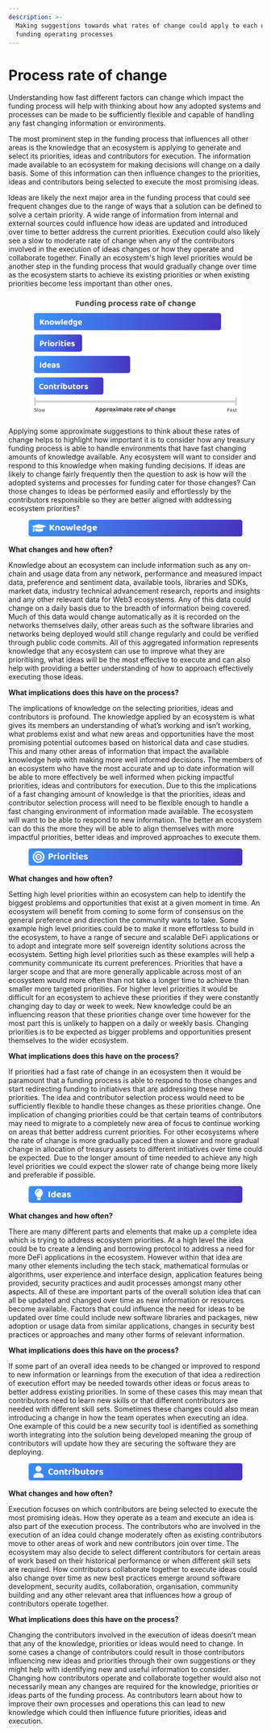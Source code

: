 ```yaml
---
description: >-
  Making suggestions towards what rates of change could apply to each of the
  funding operating processes
---
```


# Process rate of change

Understanding how fast different factors can change which impact the funding process will help with thinking about how any adopted systems and processes can be made to be sufficiently flexible and capable of handling any fast changing information or environments.

The most prominent step in the funding process that influences all other areas is the knowledge that an ecosystem is applying to generate and select its priorities, ideas and contributors for execution. The information made available to an ecosystem for making decisions will change on a daily basis. Some of this information can then influence changes to the priorities, ideas and contributors being selected to execute the most promising ideas.

Ideas are likely the next major area in the funding process that could see frequent changes due to the range of ways that a solution can be defined to solve a certain priority. A wide range of information from internal and external sources could influence how ideas are updated and introduced over time to better address the current priorities. Execution could also likely see a slow to moderate rate of change when any of the contributors involved in the execution of ideas changes or how they operate and collaborate together. Finally an ecosystem's high level priorities would be another step in the funding process that would gradually change over time as the ecosystem starts to achieve its existing priorities or when existing priorities become less important than other ones.

<figure><img src="../.gitbook/assets/funding-process-rate-of-change.jpg" alt=""><figcaption></figcaption></figure>



Applying some approximate suggestions to think about these rates of change helps to highlight how important it is to consider how any treasury funding process is able to handle environments that have fast changing amounts of knowledge available. Any ecosystem will want to consider and respond to this knowledge when making funding decisions. If ideas are likely to change fairly frequently then the question to ask is how will the adopted systems and processes for funding cater for those changes? Can those changes to ideas be performed easily and effortlessly by the contributors responsible so they are better aligned with addressing ecosystem priorities?



<figure><img src="../.gitbook/assets/knowledge-title.png" alt=""><figcaption></figcaption></figure>

**What changes and how often?**

Knowledge about an ecosystem can include information such as any on-chain and usage data from any network, performance and measured impact data, preference and sentiment data, available tools, libraries and SDKs, market data, industry technical advancement research, reports and insights and any other relevant data for Web3 ecosystems. Any of this data could change on a daily basis due to the breadth of information being covered. Much of this data would change automatically as it is recorded on the networks themselves daily, other areas such as the software libraries and networks being deployed would still change regularly and could be verified through public code commits. All of this aggregated information represents knowledge that any ecosystem can use to improve what they are prioritising, what ideas will be the most effective to execute and can also help with providing a better understanding of how to approach effectively executing those ideas.



**What implications does this have on the process?**

The implications of knowledge on the selecting priorities, ideas and contributors is profound. The knowledge applied by an ecosystem is what gives its members an understanding of what’s working and isn’t working, what problems exist and what new areas and opportunities have the most promising potential outcomes based on historical data and case studies. This and many other areas of information that impact the available knowledge help with making more well informed decisions. The members of an ecosystem who have the most accurate and up to date information will be able to more effectively be well informed when picking impactful priorities, ideas and contributors for execution. Due to this the implications of a fast changing amount of knowledge is that the priorities, ideas and contributor selection process will need to be flexible enough to handle a fast changing environment of information made available. The ecosystem will want to be able to respond to new information. The better an ecosystem can do this the more they will be able to align themselves with more impactful priorities, better ideas and improved approaches to execute them.



<figure><img src="../.gitbook/assets/priorities-title.png" alt=""><figcaption></figcaption></figure>

**What changes and how often?**

Setting high level priorities within an ecosystem can help to identify the biggest problems and opportunities that exist at a given moment in time. An ecosystem will benefit from coming to some form of consensus on the general preference and direction the community wants to take. Some example high level priorities could be to make it more effortless to build in the ecosystem, to have a range of secure and scalable DeFi applications or to adopt and integrate more self sovereign identity solutions across the ecosystem. Setting high level priorities such as these examples will help a community communicate its current preferences. Priorities that have a larger scope and that are more generally applicable across most of an ecosystem would more often than not take a longer time to achieve than smaller more targeted priorities. For higher level priorities it would be difficult for an ecosystem to achieve these priorities if they were constantly changing day to day or week to week. New knowledge could be an influencing reason that these priorities change over time however for the most part this is unlikely to happen on a daily or weekly basis. Changing priorities is to be expected as bigger problems and opportunities present themselves to the wider ecosystem.



**What implications does this have on the process?**

If priorities had a fast rate of change in an ecosystem then it would be paramount that a funding process is able to respond to those changes and start redirecting funding to initiatives that are addressing these new priorities. The idea and contributor selection process would need to be sufficiently flexible to handle these changes as these priorities change. One implication of changing priorities could be that certain teams of contributors may need to migrate to a completely new area of focus to continue working on areas that better address current priorities. For other ecosystems where the rate of change is more gradually paced then a slower and more gradual change in allocation of treasury assets to different initiatives over time could be expected. Due to the longer amount of time needed to achieve any high level priorities we could expect the slower rate of change being more likely and preferable if possible.



<figure><img src="../.gitbook/assets/ideas-title.png" alt=""><figcaption></figcaption></figure>

**What changes and how often?**

There are many different parts and elements that make up a complete idea which is trying to address ecosystem priorities. At a high level the idea could be to create a lending and borrowing protocol to address a need for more DeFi applications in the ecosystem. However within that idea are many other elements including the tech stack, mathematical formulas or algorithms, user experience and interface design, application features being provided, security practices and audit processes amongst many other aspects. All of these are important parts of the overall solution idea that can all be updated and changed over time as new information or resources become available. Factors that could influence the need for ideas to be updated over time could include new software libraries and packages, new adoption or usage data from similar applications, changes in security best practices or approaches and many other forms of relevant information.



**What implications does this have on the process?**

If some part of an overall idea needs to be changed or improved to respond to new information or learnings from the execution of that idea a redirection of execution effort may be needed towards other ideas or focus areas to better address existing priorities. In some of these cases this may mean that contributors need to learn new skills or that different contributors are needed with different skill sets. Sometimes these changes could also mean introducing a change in how the team operates when executing an idea. One example of this could be a new security tool is identified as something worth integrating into the solution being developed meaning the group of contributors will update how they are securing the software they are deploying.



<figure><img src="../.gitbook/assets/contributors-title.png" alt=""><figcaption></figcaption></figure>

**What changes and how often?**

Execution focuses on which contributors are being selected to execute the most promising ideas. How they operate as a team and execute an idea is also part of the execution process. The contributors who are involved in the execution of an idea could change moderately often as existing contributors move to other areas of work and new contributors join over time. The ecosystem may also decide to select different contributors for certain areas of work based on their historical performance or when different skill sets are required. How contributors collaborate together to execute ideas could also change over time as new best practices emerge around software development, security audits, collaboration, organisation, community building and any other relevant area that influences how a group of contributors operate together.



**What implications does this have on the process?**

Changing the contributors involved in the execution of ideas doesn’t mean that any of the knowledge, priorities or ideas would need to change. In some cases a change of contributors could result in those contributors influencing new ideas and priorities through their own suggestions or they might help with identifying new and useful information to consider. Changing how contributors operate and collaborate together would also not necessarily mean any changes are required for the knowledge, priorities or ideas parts of the funding process. As contributors learn about how to improve their own processes and operations this can lead to new knowledge which could then influence future priorities, ideas and execution.
